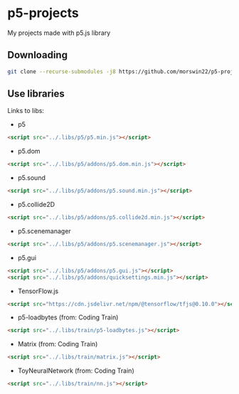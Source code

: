 # p5-projects
My projects made with p5.js library

## Downloading
```bash
git clone --recurse-submodules -j8 https://github.com/morswin22/p5-projects.git
```

## Use libraries
Links to libs:
* p5
```html 
<script src="../.libs/p5/p5.min.js"></script> 
```

* p5.dom
```html 
<script src="../.libs/p5/addons/p5.dom.min.js"></script>
```

* p5.sound
```html 
<script src="../.libs/p5/addons/p5.sound.min.js"></script>
```

* p5.collide2D
```html 
<script src="../.libs/p5/addons/p5.collide2d.min.js"></script>
```

* p5.scenemanager
```html 
<script src="../.libs/p5/addons/p5.scenemanager.js"></script>
```

* p5.gui
```html 
<script src="../.libs/p5/addons/p5.gui.js"></script>
<script src="../.libs/p5/addons/quicksettings.min.js"></script>
```

* TensorFlow.js
```html
<script src="https://cdn.jsdelivr.net/npm/@tensorflow/tfjs@0.10.0"></script>
```

* p5-loadbytes (from: Coding Train)
```html 
<script src="../.libs/train/p5-loadbytes.js"></script>
```

* Matrix (from: Coding Train)
```html 
<script src="../.libs/train/matrix.js"></script>
```

* ToyNeuralNetwork (from: Coding Train)
```html 
<script src="../.libs/train/nn.js"></script>
```